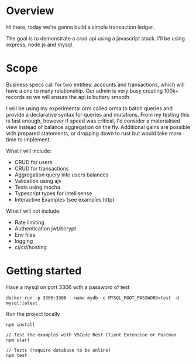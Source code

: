 # Overview
Hi there, today we're gonna build a simple transaction ledger.

The goal is to demonstrate a crud api using a javascript stack.
I'll be using express, node.js and mysql. 

# Scope
Business specs call for two entities: accounts and transactions, which will have a one to many relationship. 
Our admin is very busy creating 100k+ records so we will ensure the api is buttery smooth.

I will be using my experimental orm called orma to batch queries and provide a declarative syntax for queries and mutations. 
From my testing this is fast enough, however if speed was critical, I'd consider a materialised view instead of balance aggregation on the fly. Additional gains are possible with prepared statements, or dropping down to rust but would take more time to implement.

What I will include: 
- CRUD for users
- CRUD for transactions
- Aggregation query into users balances
- Validation using ajv
- Tests using mocha
- Typescript types for intellisense 
- Interactive Examples (see examples.http)

What I will not include:
- Rate limiting
- Authentication jwt/bcrypt
- Env files
- logging   
- ci/cd/hosting

# Getting started

Have a mysql on port 3306 with a password of test
```
docker run -p 3306:3306 --name mydb -e MYSQL_ROOT_PASSWORD=test -d mysql:latest
```

Run the project locally
```
npm install

// Test the examples with VSCode Rest Client Extension or Postman
npm start 

// Tests (require database to be online) 
npm test 
```